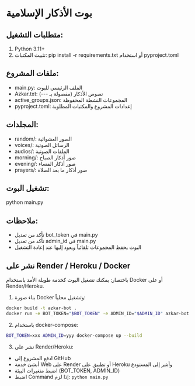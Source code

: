 # بوت الأذكار الإسلامية

## متطلبات التشغيل:
1. Python 3.11+
2. تثبيت المكتبات: pip install -r requirements.txt أو استخدام pyproject.toml

## ملفات المشروع:
- main.py: الملف الرئيسي للبوت
- Azkar.txt: نصوص الأذكار (مفصولة بـ ---)
- active_groups.json: المجموعات النشطة المحفوظة
- pyproject.toml: إعدادات المشروع والمكتبات المطلوبة

## المجلدات:
- random/: الصور العشوائية
- voices/: الرسائل الصوتية  
- audios/: الملفات الصوتية
- morning/: صور أذكار الصباح
- evening/: صور أذكار المساء
- prayers/: صور أذكار ما بعد الصلاة

## تشغيل البوت:
python main.py

## ملاحظات:
- تأكد من تعديل bot_token في main.py
- تأكد من تعديل admin_id في main.py
- البوت يحفظ المجموعات تلقائياً ويعود إليها عند إعادة التشغيل

## نشر على Render / Heroku / Docker

باختصار: يمكنك تشغيل البوت كخدمة طويلة الأمد باستخدام Docker أو على Render/Heroku.

1) بناء صورة Docker وتشغيل محلياً:
```bash
docker build -t azkar-bot .
docker run -e BOT_TOKEN="$BOT_TOKEN" -e ADMIN_ID="$ADMIN_ID" azkar-bot
```

2) باستخدام docker-compose:
```bash
BOT_TOKEN=xxx ADMIN_ID=yyy docker-compose up --build
```

3) نشر على Render/Heroku:
 - ادفع المشروع إلى GitHub
 - أنشئ خدمة Web على Render أو تطبيق على Heroku وأشر إلى المستودع
 - اضبط متغيرات البيئة (BOT_TOKEN, ADMIN_ID)
 - اضبط Command إذا لزم: `python main.py`

